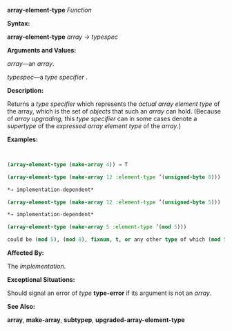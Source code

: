 **array-element-type** *Function* 



**Syntax:** 



**array-element-type** *array → typespec* 



**Arguments and Values:** 



*array*—an *array*. 



*typespec*—a *type specifier* . 



**Description:** 



Returns a *type specifier* which represents the *actual array element type* of the array, which is the set of *objects* that such an *array* can hold. (Because of *array upgrading*, this *type specifier* can in some cases denote a *supertype* of the *expressed array element type* of the *array*.) 







 



 



**Examples:**
```lisp
 

(array-element-type (make-array 4)) → T 

(array-element-type (make-array 12 :element-type ’(unsigned-byte 8))) 

*→ implementation-dependent* 

(array-element-type (make-array 12 :element-type ’(unsigned-byte 5))) 

*→ implementation-dependent* 

(array-element-type (make-array 5 :element-type ’(mod 5))) 

could be (mod 5), (mod 8), fixnum, t, or any other type of which (mod 5) is a *subtype*. 


```
**Affected By:** 



The *implementation*. 



**Exceptional Situations:** 



Should signal an error of *type* **type-error** if its argument is not an *array*. 



**See Also:** 



**array**, **make-array**, **subtypep**, **upgraded-array-element-type** 



